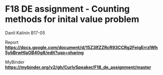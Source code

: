 # F18 DE assignment - Counting methods for inital value problem  
Danil Kalinin B17-05  

Report
**https://docs.google.com/document/d/15Z3lfZZRcR93CCRg2FeigErrzlWh5ybBrwHIaOB40g8/edit?usp=sharing** 


MyBinder
**https://mybinder.org/v2/gh/CurlySpeaker/F18_de_assignment/master** 
